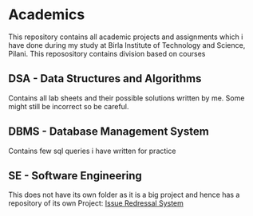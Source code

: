 # Academics

This repository contains all academic projects and assignments which i have done during my study at Birla Institute of Technology and Science, Pilani.
This reposository contains division based on courses

## DSA - Data Structures and Algorithms
Contains all lab sheets and their possible solutions written by me. Some might still be incorrect so be careful.

## DBMS - Database Management System
Contains few sql queries i have written for practice

## SE - Software Engineering
This does not have its own folder as it is a big project and hence has a repository of its own
Project: [Issue Redressal System](https://github.com/RikilG/household_issue_redressal_system)